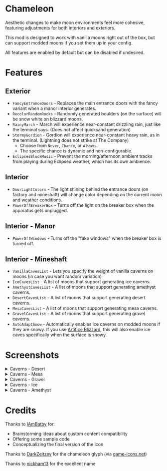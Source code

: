 # Chameleon

Aesthetic changes to make moon environments feel more cohesive, featuring adjustments for both interiors and exteriors.

This mod is designed to work with vanilla moons right out of the box, but can support modded moons if you set them up in your config.

All features are enabled by default but can be disabled if undesired.

# Features

## Exterior

- `FancyEntranceDoors` - Replaces the main entrance doors with the fancy variant when a manor interior generates.
- `RecolorRandomRocks` - Randomly generated boulders (on the surface) will be snow white on blizzard moons.
- `RainyMarch` - March will experience near-constant drizzling rain, just like the terminal says. (Does not affect quicksand generation)
- `StormyGordion` - Gordion will experience near-constant heavy rain, as in the terminal. (Lightning does not strike at The Company)
  - Choose from `Never`, `Chance`, or `Always`.
  - The specific chance is dynamic and non-configurable.
- `EclipsesBlockMusic` - Prevent the morning/afternoon ambient tracks from playing during Eclipsed weather, which has its own ambience.

## Interior

- `DoorLightColors` - The light shining behind the entrance doors (on factory and mineshaft) will change color depending on the current moon and weather conditions.
- `PowerOffBreakerBox` - Turns off the light on the breaker box when the apparatus gets unplugged.

## Interior - Manor

- `PowerOffWindows` - Turns off the "fake windows" when the breaker box is turned off.

## Interior - Mineshaft

- `VanillaCavesList` - Lets you specify the weight of vanilla caverns on moons (in case you want random variation)
- `IceCavesList` - A list of moons that support generating ice caverns.
- `AmethystCavesList` - A list of moons that support generating amethyst caverns.
- `DesertCavesList` - A list of moons that support generating desert caverns.
- `MesaCavesList` - A list of moons that support generating mesa caverns.
- `GravelCavesList` - A list of moons that support generating gravel caverns.
- `AutoAdaptSnow` - Automatically enables ice caverns on modded moons if they are snowy. If you use [Artifice Blizzard](https://thunderstore.io/c/lethal-company/p/ButteryStancakes/ArtificeBlizzard/), this will also enable ice caves specifically when the surface is snowy.

# Screenshots

<details>
<summary>Caverns - Desert</summary>
<img src="https://i.imgur.com/8XjbTuJ.png" alt="Desert #1" width="640"/>
<img src="https://i.imgur.com/mp8ON5D.png" alt="Desert #2" width="640"/>
<img src="https://i.imgur.com/v2Q1hHu.png" alt="Desert #3" width="640"/>
<img src="https://i.imgur.com/JQOW2VS.png" alt="Desert #4" width="640"/>
</details>
<details>
<summary>Caverns - Mesa</summary>
<img src="https://i.imgur.com/y920SET.png" alt="Mesa #1" width="640"/>
<img src="https://i.imgur.com/D9HkxEA.png" alt="Mesa #2" width="640"/>
<img src="https://i.imgur.com/lyVJ2O0.png" alt="Mesa #3" width="640"/>
</details>
<details>
<summary>Caverns - Gravel</summary>
<img src="https://i.imgur.com/VqT9cri.png" alt="Gravel #1" width="640"/>
<img src="https://i.imgur.com/dKZk5zW.png" alt="Gravel #2" width="640"/>
<img src="https://i.imgur.com/dEgrBUm.png" alt="Gravel #3" width="640"/>
<img src="https://i.imgur.com/g0JCUoU.png" alt="Gravel #4" width="640"/>
</details>
<details>
<summary>Caverns - Ice</summary>
<img src="https://i.imgur.com/UA5itVd.png" alt="Ice #1" width="640"/>
<img src="https://i.imgur.com/zvnEmkX.png" alt="Ice #2" width="640"/>
<img src="https://i.imgur.com/syLfMkk.png" alt="Ice #3" width="640"/>
<img src="https://i.imgur.com/VHqPrPV.png" alt="Ice #4" width="640"/>
</details>
<details>
<summary>Caverns - Amethyst</summary>
<img src="https://i.imgur.com/YJdbTRj.png" alt="Amethyst #1" width="640"/>
<img src="https://i.imgur.com/ARmyWce.png" alt="Amethyst #2" width="640"/>
<img src="https://i.imgur.com/KzzJVEK.png" alt="Amethyst #3" width="640"/>
<img src="https://i.imgur.com/n4cVj2q.png" alt="Amethyst #4" width="640"/>
</details>

# Credits

Thanks to [IAmBatby](https://thunderstore.io/c/lethal-company/p/IAmBatby/) for:
- Brainstorming ideas about custom content compatibility
- Offering some sample code
- Conceptualizing the final version of the icon

Thanks to [DarkZeitzev](https://www.deviantart.com/darkzaitzev) for the chameleon glyph (via [game-icons.net](https://game-icons.net/))

Thanks to [nickham13](https://thunderstore.io/c/lethal-company/p/nickham13/) for the excellent name